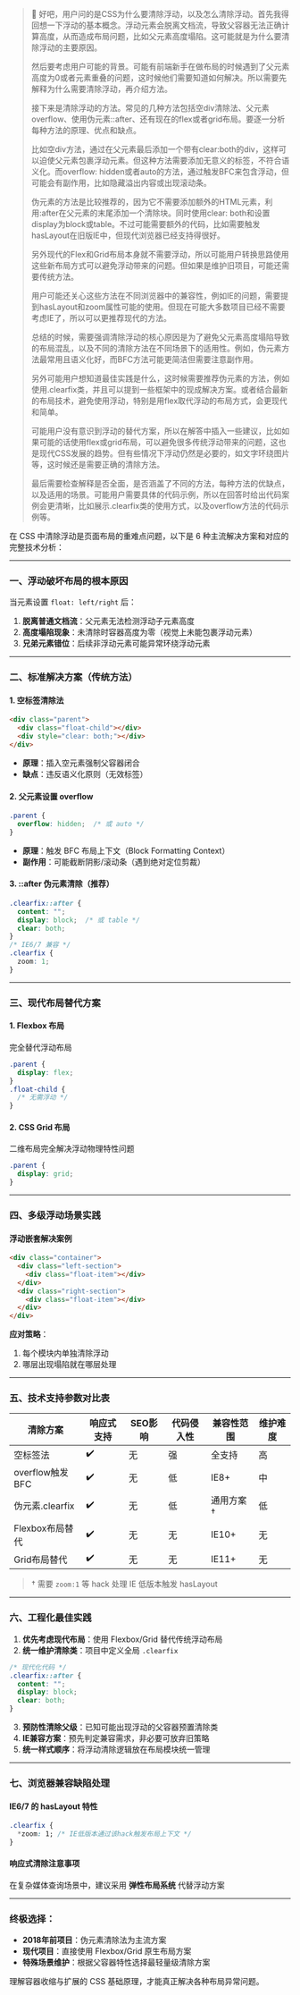 > 💭 好吧，用户问的是CSS为什么要清除浮动，以及怎么清除浮动。首先我得回想一下浮动的基本概念。浮动元素会脱离文档流，导致父容器无法正确计算高度，从而造成布局问题，比如父元素高度塌陷。这可能就是为什么要清除浮动的主要原因。
>
> 然后要考虑用户可能的背景。可能有前端新手在做布局的时候遇到了父元素高度为0或者元素重叠的问题，这时候他们需要知道如何解决。所以需要先解释为什么需要清除浮动，再介绍方法。
>
> 接下来是清除浮动的方法。常见的几种方法包括空div清除法、父元素overflow、使用伪元素::after、还有现在的flex或者grid布局。要逐一分析每种方法的原理、优点和缺点。
>
> 比如空div方法，通过在父元素最后添加一个带有clear:both的div，这样可以迫使父元素包裹浮动元素。但这种方法需要添加无意义的标签，不符合语义化。而overflow: hidden或者auto的方法，通过触发BFC来包含浮动，但可能会有副作用，比如隐藏溢出内容或出现滚动条。
>
> 伪元素的方法是比较推荐的，因为它不需要添加额外的HTML元素，利用:after在父元素的末尾添加一个清除块。同时使用clear: both和设置display为block或table。不过可能需要额外的代码，比如需要触发hasLayout在旧版IE中，但现代浏览器已经支持得很好。
>
> 另外现代的Flex和Grid布局本身就不需要浮动，所以可能用户转换思路使用这些新布局方式可以避免浮动带来的问题。但如果是维护旧项目，可能还需要传统方法。
>
> 用户可能还关心这些方法在不同浏览器中的兼容性，例如IE的问题，需要提到hasLayout和zoom属性可能的使用。但现在可能大多数项目已经不需要考虑IE了，所以可以更推荐现代的方法。
>
> 总结的时候，需要强调清除浮动的核心原因是为了避免父元素高度塌陷导致的布局混乱，以及不同的清除方法在不同场景下的适用性。例如，伪元素方法最常用且语义化好，而BFC方法可能更简洁但需要注意副作用。
>
> 另外可能用户想知道最佳实践是什么，这时候需要推荐伪元素的方法，例如使用.clearfix类，并且可以提到一些框架中的现成解决方案。或者结合最新的布局技术，避免使用浮动，特别是用flex取代浮动的布局方式，会更现代和简单。
>
> 可能用户没有意识到浮动的替代方案，所以在解答中插入一些建议，比如如果可能的话使用flex或grid布局，可以避免很多传统浮动带来的问题，这也是现代CSS发展的趋势。但有些情况下浮动仍然是必要的，如文字环绕图片等，这时候还是需要正确的清除方法。
>
> 最后需要检查解释是否全面，是否涵盖了不同的方法，每种方法的优缺点，以及适用的场景。可能用户需要具体的代码示例，所以在回答时给出代码案例会更清晰，比如展示.clearfix类的使用方式，以及overflow方法的代码示例等。
>
> 



在 CSS 中清除浮动是页面布局的重难点问题，以下是 6 种主流解决方案和对应的完整技术分析：

---

### **一、浮动破坏布局的根本原因**
当元素设置 `float: left/right` 后：
1. **脱离普通文档流**：父元素无法检测浮动子元素高度
2. **高度塌陷现象**：未清除时容器高度为零（视觉上未能包裹浮动元素）
3. **兄弟元素错位**：后续非浮动元素可能异常环绕浮动元素

---

### **二、标准解决方案（传统方法）**

#### **1. 空标签清除法**
```html
<div class="parent">
  <div class="float-child"></div>
  <div style="clear: both;"></div>
</div>
```
- **原理**：插入空元素强制父容器闭合
- **缺点**：违反语义化原则（无效标签）

#### **2. 父元素设置 overflow**
```css
.parent {
  overflow: hidden;  /* 或 auto */
}
```
- **原理**：触发 BFC 布局上下文（Block Formatting Context）
- **副作用**：可能截断阴影/滚动条（遇到绝对定位剪裁）

#### **3. ::after 伪元素清除（推荐）**
```css
.clearfix::after {
  content: "";
  display: block;  /* 或 table */
  clear: both;
}
/* IE6/7 兼容 */
.clearfix {
  zoom: 1;
}
```

---

### **三、现代布局替代方案**

#### **1. Flexbox 布局**
完全替代浮动布局
```css
.parent {
  display: flex;
}
.float-child {
  /* 无需浮动 */
}
```

#### **2. CSS Grid 布局**
二维布局完全解决浮动物理特性问题
```css
.parent {
  display: grid;
}
```

---

### **四、多级浮动场景实践**

#### **浮动嵌套解决案例**
```html
<div class="container">
  <div class="left-section">
    <div class="float-item"></div>
  </div>
  <div class="right-section">
    <div class="float-item"></div>
  </div>
</div>
```

**应对策略**：
1. 每个模块内单独清除浮动
2. 哪层出现塌陷就在哪层处理

---

### **五、技术支持参数对比表**

| 清除方案              | 响应式支持 | SEO影响 | 代码侵入性 | 兼容性范围  | 维护难度 |
|----------------------|-----------|---------|-------------|-------------|---------|
| 空标签法              | ✔️        | 无      | 强          | 全支持       | 高       |
| overflow触发BFC       | ✔️        | 无      | 低          | IE8+        | 中       |
| 伪元素.clearfix       | ✔️        | 无      | 低          | 通用方案†    | 低       |
| Flexbox布局替代       | ✔️        | 无      | 无          | IE10+       | 无       |
| Grid布局替代          | ✔️        | 无      | 无          | IE11+       | 无       |

> † 需要 `zoom:1` 等 hack 处理 IE 低版本触发 hasLayout

--- 

### **六、工程化最佳实践**
1. **优先考虑现代布局**：使用 Flexbox/Grid 替代传统浮动布局
2. **统一维护清除类**：项目中定义全局 `.clearfix`
```css
/* 现代化代码 */
.clearfix::after {
  content: "";
  display: block;
  clear: both;
}
```
3. **预防性清除父级**：已知可能出现浮动的父容器预置清除类
4. **IE兼容方案**：预先判定兼容需求，非必要可放弃旧策略
5. **统一样式顺序**：将浮动清除逻辑放在布局模块统一管理

---

### **七、浏览器兼容缺陷处理**

#### **IE6/7 的 hasLayout 特性**
```css
.clearfix {
  *zoom: 1; /* IE低版本通过该hack触发布局上下文 */
}
```

#### **响应式清除注意事项**
在复杂媒体查询场景中，建议采用 **弹性布局系统** 代替浮动方案

---

### **终极选择：**

- **2018年前项目**：伪元素清除法为主流方案
- **现代项目**：直接使用 Flexbox/Grid 原生布局方案
- **特殊场景维护**：根据父容器特性选择最轻量级清除方案

理解容器收缩与扩展的 CSS 基础原理，才能真正解决各种布局异常问题。
